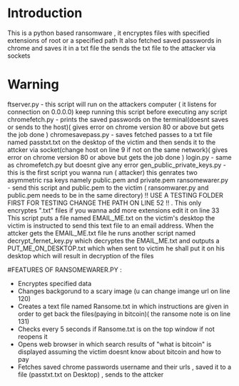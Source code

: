 # Introduction
This is a python based ransomware , it encryptes files with specified extensions of root or a specified path
It also fetched saved passwords in chrome and saves it in a txt file the  sends the txt file to the attacker via sockets

# Warning
ftserver.py - this script will run on the attackers computer ( it listens for connection on 0.0.0.0) keep running this script before executing any script
chromefetch.py - prints the saved passwords on the terminal(doesnt saves or sends to the host)( gives error on chrome version 80 or above but gets the job done )
chromesavepass.py - saves fetched passes to a txt file named passtxt.txt on the desktop of the victim and then sends it to the attcker via socket(change host on line 9 if not on the same network)( gives error on chrome version 80 or above but gets the job done )
login.py - same as chromefetch.py but doesnt give any error 
gen_public_private_keys.py - this is the first script you wanna run ( attacker) this genrates two asymmetric rsa keys namely public.pem and private.pem
ransomewarer.py - send this script and public.pem to the victim ( ransomwarer.py and public.pem needs to be in the same directory) !! USE A TESTING FOLDER FIRST FOR TESTING CHANGE THE PATH ON LINE 52 !! . This only encryptes ".txt" files if you wanna add more extensions edit it on line 33 This script puts a file named EMAIL_ME.txt on the victim's desktop
the victim is instructed to send this text file to an email address. When the attcker gets the EMAIL_ME.txt file he runs another script named decrypt_fernet_key.py which decryptes the EMAIL_ME.txt and outputs a PUT_ME_ON_DESKTOP.txt which when sent to victim he shall put it on his desktop which will result in decryption of the files

#FEATURES OF RANSOMEWARER.PY :
- Encryptes specified data
- Changes backgorund to a scary image (u can change imange url on line 120)
- Creates a text file named Ransome.txt in which instructions are given in order to get back the files(paying in bitcoin)( the ransome note is on line 131)
- Checks every 5 seconds if Ransome.txt is on the top window if not reopens it 
- Opens web browser in which search results of "what is bitcoin" is displayed assuming the victim doesnt know about bitcoin and how to pay
- Fetches saved chrome passwords username and their urls , saved it to a file (passtxt.txt on Desktop) , sends to the attcker

